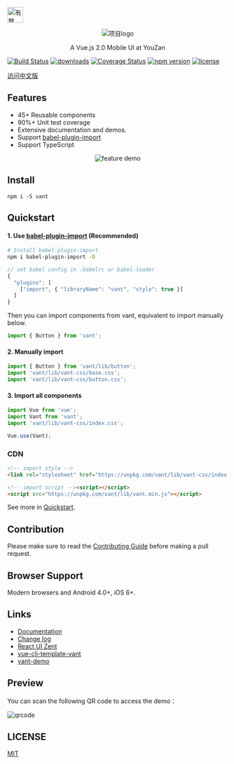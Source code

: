 <p>
    <a href="https://github.com/youzan/"><img alt="有赞logo" width="36px" src="https://img.yzcdn.cn/public_files/2017/02/09/e84aa8cbbf7852688c86218c1f3bbf17.png" alt="youzan">
    </a>
</p>
<p align="center">
    <img alt="项目logo" src="https://img.yzcdn.cn/upload_files/2017/04/20/FlkVrSlOr-SGK9qQqtilN6-IFZyT.png">
</p>

<p align="center">A Vue.js 2.0 Mobile UI at YouZan</p>

[![Build Status](https://travis-ci.org/youzan/vant.svg?branch=master)](https://travis-ci.org/youzan/vant) 
[![downloads](https://img.shields.io/npm/dt/vant.svg)](https://www.npmjs.com/package/vant) 
[![Coverage Status](https://img.shields.io/codecov/c/github/youzan/vant/dev.svg)](https://codecov.io/github/youzan/vant?branch=dev)
[![npm version](https://img.shields.io/npm/v/vant.svg?style=flat)](https://www.npmjs.com/package/vant) 
[![license](https://img.shields.io/npm/l/vant.svg)](https://www.npmjs.com/package/vant)
 
[访问中文版](./README.zh-CN.md)

## Features

- 45+ Reusable components
- 90%+ Unit test coverage
- Extensive documentation and demos.
- Support [babel-plugin-import](https://github.com/ant-design/babel-plugin-import)
- Support TypeScript

<p align="center">
  <img alt="feature demo" src="https://img.yzcdn.cn/public_files/2017/12/05/6a69f80c7ba6754795a7cc6d0766950f.png">
</p >

## Install

```shell
npm i -S vant
```
 
## Quickstart

#### 1. Use [babel-plugin-import](https://github.com/ant-design/babel-plugin-import) (Recommended)
```bash
# Install babel-plugin-import
npm i babel-plugin-import -D
```

```js
// set babel config in .babelrc or babel-loader
{
  "plugins": [
    ["import", { "libraryName": "vant", "style": true }]
  ]
}
```

Then you can import components from vant, equivalent to import manually below.

```js
import { Button } from 'vant';
```

#### 2. Manually import

```js
import { Button } from 'vant/lib/button';
import 'vant/lib/vant-css/base.css';
import 'vant/lib/vant-css/button.css';
```
 
#### 3. Import all components

```js
import Vue from 'vue';
import Vant from 'vant';
import 'vant/lib/vant-css/index.css';

Vue.use(Vant);
```

### CDN

```html
<!-- import style -->
<link rel="stylesheet" href="https://unpkg.com/vant/lib/vant-css/index.css" />

<!-- import script --><script></script>
<script src="https://unpkg.com/vant/lib/vant.min.js"></script>
```

See more in [Quickstart](https://www.youzanyun.com/zanui/vant#/en-US/component/quickstart).
 
## Contribution
Please make sure to read the [Contributing Guide](./.github/CONTRIBUTING.md) before making a pull request.

## Browser Support
Modern browsers and Android 4.0+, iOS 6+.

## Links
- [Documentation](https://www.youzanyun.com/zanui/vant)
- [Change log](https://www.youzanyun.com/zanui/vant#/en-US/component/changelog)
- [React UI Zent](https://www.youzanyun.com/zanui/zent)
- [vue-cli-template-vant](https://github.com/youzan/vue-cli-template-vant) 
- [vant-demo](https://github.com/youzan/vant-demo)
 
## Preview
You can scan the following QR code to access the demo：

![qrcode](https://img.yzcdn.cn/v2/image/youzanyun/zanui/pc/zanui_vue_mobile_preview_03.png)
 
## LICENSE

[MIT](https://zh.wikipedia.org/wiki/MIT%E8%A8%B1%E5%8F%AF%E8%AD%89)
